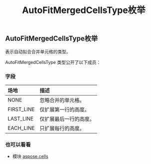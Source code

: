 ﻿---
title: AutoFitMergedCellsType枚举
second_title: Aspose.Cells for Python via .NET API 参考资料
description:
type: docs
weight: 1760
url: /zh/python-net/aspose.cells/autofitmergedcellstype/
is_root: false
---
##  AutoFitMergedCellsType枚举
表示自动拟合合并单元格的类型。



AutoFitMergedCellsType 类型公开了以下成员：

### 字段
|场地|描述|
| :- | :- |
| NONE |忽略合并的单元格。|
| FIRST_LINE |仅扩展第一行的高度。|
| LAST_LINE |仅扩展最后一行的高度。|
| EACH_LINE |只扩展每行的高度。|



### 也可以看看
* 模块 [aspose.cells](..)

